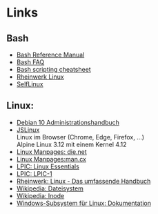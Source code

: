 # Links

## Bash

- [Bash Reference Manual](https://www.gnu.org/software/bash/manual/html_node/index.html)
- [Bash FAQ](https://mywiki.wooledge.org/BashFAQ/)
- [Bash scripting cheatsheet](https://devhints.io/bash)
- [Rheinwerk Linux](https://openbook.rheinwerk-verlag.de/linux/linux_kap11_001.html)
- [SelfLinux](https://www.selflinux.org/selflinux/html/shellprogrammierung.html)

## Linux:

- [Debian 10 Administrationshandbuch](https://debian-handbook.info/browse/de-DE/stable/index.html)
- [JSLinux](https://bellard.org/jslinux/vm.html?url=alpine-x86.cfg&mem=192)  
  Linux im Browser (Chrome, Edge, Firefox, ...)  
  Alpine Linux 3.12 mit einem Kernel 4.12
- [Linux Manpages: die.net](https://linux.die.net/man/)
- [Linux Manpages:man.cx](https://man.cx/)
- [LPIC: Linux Essentials](https://learning.lpi.org/pdfstore/LPI-Learning-Material-010-160-de.pdf)
- [LPIC: LPIC-1](https://learning.lpi.org/pdfstore/LPI-Learning-Material-101-500-de.pdf)
- [Rheinwerk: Linux - Das umfassende Handbuch](https://openbook.rheinwerk-verlag.de/linux/index.html)
- [Wikipedia: Dateisystem](https://de.wikipedia.org/wiki/Dateisystem)
- [Wikipedia: Inode](https://de.wikipedia.org/wiki/Inode)
- [Windows-Subsystem für Linux: Dokumentation](https://docs.microsoft.com/de-de/windows/wsl/)

